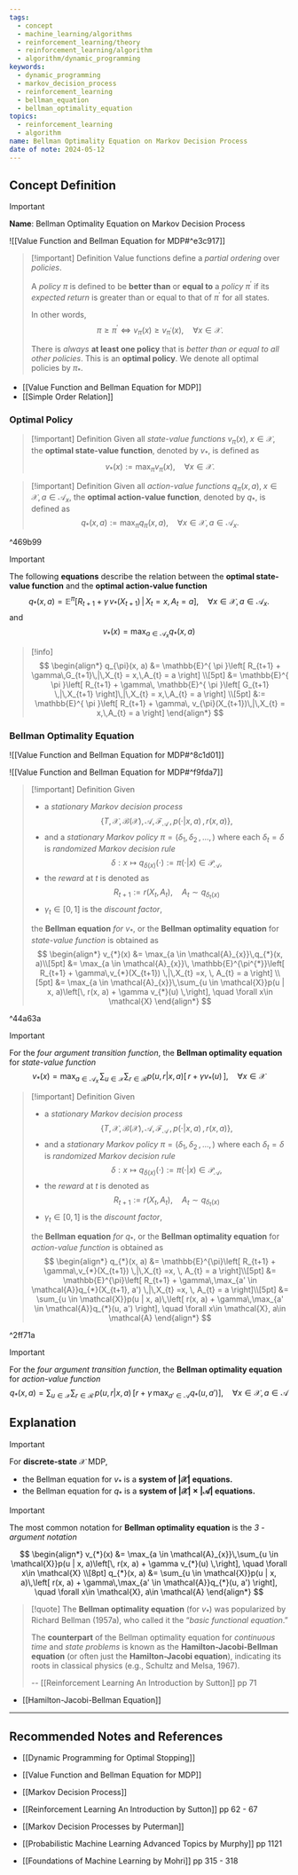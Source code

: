 ```yaml
---
tags:
  - concept
  - machine_learning/algorithms
  - reinforcement_learning/theory
  - reinforcement_learning/algorithm
  - algorithm/dynamic_programming
keywords:
  - dynamic_programming
  - markov_decision_process
  - reinforcement_learning
  - bellman_equation
  - bellman_optimality_equation
topics:
  - reinforcement_learning
  - algorithm
name: Bellman Optimality Equation on Markov Decision Process
date of note: 2024-05-12
---
```


## Concept Definition

>[!important]
>**Name**: Bellman Optimality Equation on Markov Decision Process

![[Value Function and Bellman Equation for MDP#^e3c917]]

>[!important] Definition
>Value functions define a *partial ordering* over *policies*. 
>
>A *policy* $\pi$ is defined to be **better than** or **equal to** a *policy* $\pi^{'}$ if its *expected return* is greater than or equal to that of $\pi^{'}$ for all states. 
>
>In other words, $$\pi \ge \pi^{'} \iff v_{\pi}(x) \ge v_{\pi^{'}}(x), \quad \forall x \in \mathcal{X}.$$ 
>
>There is *always* **at least one policy** that is *better than or equal to all other policies*. This is an **optimal policy**. We denote all optimal policies by $\pi_{*}$.

- [[Value Function and Bellman Equation for MDP]]
- [[Simple Order Relation]]

### Optimal Policy

>[!important] Definition
>Given all *state-value functions* $v_{\pi}(x), \; x\in \mathcal{X}$, the **optimal state-value function**, denoted by $v_{*}$, is defined as
>$$
>v_{*}(x) := \max_{\pi} v_{\pi}(x), \quad \forall x\in \mathcal{X}.
>$$

>[!important] Definition
>Given all *action-value functions* $q_{\pi}(x, a), \; x\in \mathcal{X}, a\in \mathcal{A}_{x}$, the **optimal action-value function**, denoted by $q_{*}$, is defined as
>$$
>q_{*}(x, a) := \max_{\pi} q_{\pi}(x, a), \quad \forall x\in \mathcal{X}, \, a\in \mathcal{A}_{x}.
>$$

^469b99

>[!important]
>The following **equations** describe the relation between the **optimal state-value function** and the **optimal action-value function**
>$$
>q_{*}(x, a) = \mathbb{E}^{\pi}\left[  R_{t+1} + \gamma\,v_{*}(X_{t+1}) \,|\,X_{t} =x, \, A_{t} = a  \right], \quad \forall x\in \mathcal{X}, \, a\in \mathcal{A}_{x}.
>$$
>and
>$$
>v_{*}(x) = \max_{a \in \mathcal{A}_{x}}q_{*}(x, a)
>$$

>[!info]
>$$
>\begin{align*}
> q_{\pi}(x, a) &= \mathbb{E}^{ \pi }\left[  R_{t+1} + \gamma\,G_{t+1}\,|\,X_{t} = x,\,A_{t} = a \right] \\[5pt]
> &=  \mathbb{E}^{ \pi }\left[  R_{t+1} + \gamma\, \mathbb{E}^{ \pi }\left[  G_{t+1} \,|\,X_{t+1}  \right]\,|\,X_{t} = x,\,A_{t} = a \right] \\[5pt]
> &:= \mathbb{E}^{ \pi }\left[  R_{t+1} + \gamma\, v_{\pi}(X_{t+1})\,|\,X_{t} = x,\,A_{t} = a \right]
>\end{align*}
>$$


### Bellman Optimality Equation

![[Value Function and Bellman Equation for MDP#^8c1d01]]

![[Value Function and Bellman Equation for MDP#^f9fda7]]


>[!important] Definition
>Given 
>- a *stationary Markov decision process* $$\{T, \mathcal{X}, \mathcal{B}(\mathcal{X}), \mathcal{A}, \mathscr{F}_{\mathcal{A}}\,,\, p(\cdot|x, a)\,,\, r(x, a)\},$$
>- and a *stationary Markov policy* $\pi = (\delta_{1}, \delta_{2} \,{,}\ldots{,}\,)$ where each $\delta_{t} = \delta$ is *randomized Markov decision rule* $$\delta: x \mapsto q_{\delta(x)}(\cdot) := \pi(\cdot | x) \in \mathscr{P}_{\mathcal{A}},$$
>- the *reward* at $t$ is denoted as $$R_{t+1} := r(X_{t}, A_{t}), \quad A_{t} \sim q_{\delta_{t}(x)}$$ 
>- $\gamma_{t} \in [0,1]$ is the *discount factor*,
>
>the **Bellman equation** *for* $v_{*}$, or the **Bellman optimality equation** for *state-value function* is obtained as
>$$
>\begin{align*}
> v_{*}(x) &= \max_{a \in \mathcal{A}_{x}}\,q_{*}(x, a)\\[5pt]
> &= \max_{a \in \mathcal{A}_{x}}\, \mathbb{E}^{\pi^{*}}\left[  R_{t+1} + \gamma\,v_{*}(X_{t+1}) \,|\,X_{t} =x, \, A_{t} = a  \right] \\[5pt]
> &= \max_{a \in \mathcal{A}_{x}}\,\sum_{u \in \mathcal{X}}p(u | x, a)\left[\, r(x, a) + \gamma v_{*}(u) \,\right], \quad \forall x\in \mathcal{X}
>\end{align*}
>$$

^44a63a

>[!important]
>For the *four argument transition function*, the **Bellman optimality equation** for *state-value function*
>$$
>v_{*}(x)  = \max_{a \in \mathcal{A}_{x}}\,\sum_{u \in \mathcal{X}}\sum_{r \in \mathcal{R}}p(u, r | x, a)\left[\, r + \gamma v_{*}(u) \,\right] , \quad \forall x \in \mathcal{X}
>$$

>[!important] Definition
>Given 
>- a *stationary Markov decision process* $$\{T, \mathcal{X}, \mathcal{B}(\mathcal{X}), \mathcal{A}, \mathscr{F}_{\mathcal{A}}\,,\, p(\cdot|x, a)\,,\, r(x, a)\},$$
>- and a *stationary Markov policy* $\pi = (\delta_{1}, \delta_{2} \,{,}\ldots{,}\,)$ where each $\delta_{t} = \delta$ is *randomized Markov decision rule* $$\delta: x \mapsto q_{\delta(x)}(\cdot) := \pi(\cdot | x) \in \mathscr{P}_{\mathcal{A}},$$
>- the *reward* at $t$ is denoted as $$R_{t+1} := r(X_{t}, A_{t}), \quad A_{t} \sim q_{\delta_{t}(x)}$$ 
>- $\gamma_{t} \in [0,1]$ is the *discount factor*,
>
>the **Bellman equation** *for* $q_{*}$, or the **Bellman optimality equation** for *action-value function* is obtained as
>$$
>\begin{align*}
> q_{*}(x, a) &= \mathbb{E}^{\pi}\left[  R_{t+1} + \gamma\,v_{*}(X_{t+1}) \,|\,X_{t} =x, \, A_{t} = a  \right]\\[5pt]
> &= \mathbb{E}^{\pi}\left[  R_{t+1} + \gamma\,\max_{a' \in \mathcal{A}}q_{*}(X_{t+1}, a') \,|\,X_{t} =x, \, A_{t} = a  \right]\\[5pt]
> &= \sum_{u \in \mathcal{X}}p(u | x, a)\,\left[ r(x, a) + \gamma\,\max_{a' \in \mathcal{A}}q_{*}(u, a') \right], \quad \forall x\in \mathcal{X}, a\in \mathcal{A}
>\end{align*}
>$$

^2ff71a


>[!important]
>For the *four argument transition function*, the **Bellman optimality equation** for *action-value function*
>$$
>q_{*}(x, a)  = \sum_{u \in \mathcal{X}}\sum_{r\in \mathcal{R}}\,p(u, r | x, a)\,\left[ r + \gamma\,\max_{a' \in \mathcal{A}}q_{*}(u, a') \right]  , \quad \forall x \in \mathcal{X}, a\in \mathcal{A}
>$$

## Explanation

>[!important]
>For **discrete-state** $\mathcal{X}$ MDP,  
>- the Bellman equation for $v_{*}$ is a **system of $|\mathcal{X}|$ equations.**
>- the Bellman equation for $q_{*}$ is a **system of $|\mathcal{X}| \times|\mathcal{A}|$ equations.**

>[!important] 
>The most common notation for **Bellman optimality equation** is the *3 -argument notation*
>
>$$
>\begin{align*}
> v_{*}(x) &= \max_{a \in \mathcal{A}_{x}}\,\sum_{u \in \mathcal{X}}p(u | x, a)\left[\, r(x, a) + \gamma v_{*}(u) \,\right], \quad \forall x\in \mathcal{X} \\[8pt]
> q_{*}(x, a) &= \sum_{u \in \mathcal{X}}p(u | x, a)\,\left[ r(x, a) + \gamma\,\max_{a' \in \mathcal{A}}q_{*}(u, a') \right], \quad \forall x\in \mathcal{X}, a\in \mathcal{A}
>\end{align*}
>$$


>[!quote]
>The **Bellman optimality equation** (for $v_{*}$) was popularized by Richard Bellman (1957a), who called it the “*basic functional equation*.”
>
>The **counterpart** of the Bellman optimality equation for *continuous time* and *state problems* is known as the **Hamilton-Jacobi-Bellman equation** (or often just the **Hamilton-Jacobi equation**), indicating its roots in classical physics (e.g., Schultz and Melsa, 1967).
>
>-- [[Reinforcement Learning An Introduction by Sutton]] pp 71

- [[Hamilton-Jacobi-Bellman Equation]]






-----------
##  Recommended Notes and References

- [[Dynamic Programming for Optimal Stopping]]
- [[Value Function and Bellman Equation for MDP]]
- [[Markov Decision Process]]


- [[Reinforcement Learning An Introduction by Sutton]] pp 62 - 67
- [[Markov Decision Processes by Puterman]]
- [[Probabilistic Machine Learning Advanced Topics by Murphy]] pp 1121
- [[Foundations of Machine Learning by Mohri]] pp 315 - 318
